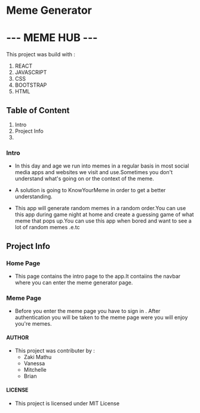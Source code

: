 # Meme Generator

# --- MEME HUB ---
This project was build with :
        <ol>
    <li>REACT</li>
    <li>JAVASCRIPT</li>
    <li>CSS</li>
    <li>BOOTSTRAP</li>
    <li>HTML</li>
        </ol>

## Table of Content
  <ol>
    <li>Intro</li>
    <li>Project Info</li>
    <li></li>
</ol>

### Intro
* In this day and age we run into memes in a regular basis in most social media apps and websites we visit and use.Sometimes you don't understand what's going on or the context of the meme.

* A solution is going to KnowYourMeme in order to get a better understanding.

* This app will generate random memes in a random order.You can use this app during game night at home  and create a guessing game of what meme that pops up.You can use this app when bored and want to see a lot of random memes .e.tc

## Project Info

### Home Page
* This page contains the intro page to the app.It contaiins the navbar where you can enter the meme generator page.

### Meme Page
* Before you enter the meme page you have to sign in . After authentication you will be taken to the meme page were you will enjoy you're memes. 

#### AUTHOR 
* This project was contributer by :
     <ul>
    <li>Zaki Mathu</li>
    <li>Vanessa</li>
    <li>Mitchelle</li>
    <li>Brian</li>
     </ul>

#### LICENSE 
* This project is licensed under MIT License